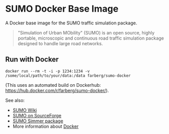 SUMO Docker Base Image
======================

A Docker base image for the SUMO traffic simulation package.

> "Simulation of Urban MObility" (SUMO) is an open source, highly portable,
> microscopic and continuous road traffic simulation package designed to handle
> large road networks.

Run with Docker
-------------
```
docker run --rm -t -i -p 1234:1234 -v /some/local/path/to/your/data:/data farberg/sumo-docker
```

(This uses an automated build on Dockerhub: https://hub.docker.com/r/farberg/sumo-docker/).

See also:

* [SUMO Wiki](http://sumo.dlr.de/wiki/Main_Page)
* [SUMO on SourceForge](http://sourceforge.net/projects/sumo/)
* [SUMO Simmer package](https://github.com/similitude/sumo-simmer)
* More information about [Docker](https://www.docker.com/)

